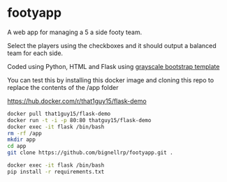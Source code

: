 # footyapp

A web app for managing a 5 a side footy team.

Select the players using the checkboxes and it should output a balanced team
for each side.

Coded using Python, HTML and Flask using
[grayscale bootstrap template](https://startbootstrap.com/theme/grayscale)

You can test this by installing this docker image and cloning this repo to
replace the contents of the /app folder

https://hub.docker.com/r/that1guy15/flask-demo

```bash
docker pull that1guy15/flask-demo
docker run -t -i -p 80:80 thatguy15/flask-demo
docker exec -it flask /bin/bash
rm -rf /app
mkdir app
cd app
git clone https://github.com/bignellrp/footyapp.git .
```

```bash
docker exec -it flask /bin/bash
pip install -r requirements.txt
```